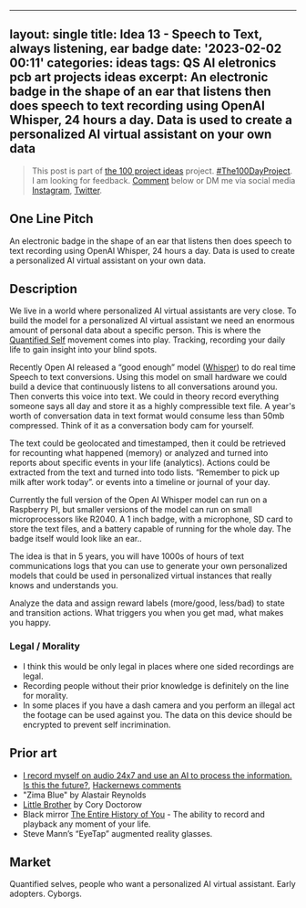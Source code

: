 
---
layout: single
title: Idea 13 - Speech to Text,  always listening,  ear badge 
date: '2023-02-02 00:11'
categories: ideas
tags: QS AI eletronics pcb art projects ideas
excerpt: An electronic badge in the shape of an ear that listens then does speech to text recording using OpenAI Whisper, 24 hours a day. Data is used to create a personalized AI virtual assistant on your own data
---

> This post is part of [the 100 project ideas](https://blog.abluestar.com/projects/2023-100-ideas/) project. [#The100DayProject](https://www.the100dayproject.org/). I am looking for feedback. <a href='#utterances-comments'>Comment</a> below or DM me via social media <a href="https://instagram.com/funvill" rel="nofollow noopener noreferrer"><i class="fab fa-fw fa-instagram" aria-hidden="true"></i><span class="label">Instagram</span></a>, <a href="https://twitter.com/funvill" rel="nofollow noopener noreferrer"><i class="fab fa-fw fa-twitter" aria-hidden="true"></i><span class="label">Twitter</span></a>.


## One Line Pitch

An electronic badge in the shape of an ear that listens then does speech to text recording using OpenAI Whisper, 24 hours a day. Data is used to create a personalized AI virtual assistant on your own data.

## Description 

We live in a world where personalized AI virtual assistants are very close. To build the model for a  personalized AI virtual assistant we need an enormous amount of personal data about a specific person. This is where the [Quantified Self](https://en.wikipedia.org/wiki/Quantified_self) movement comes into play. Tracking, recording your daily life to gain insight into your blind spots. 

Recently Open AI released a “good enough” model ([Whisper](https://openai.com/blog/whisper/)) to do real time Speech to text conversions. Using this model on small hardware we could build a device that continuously listens to all conversations around you. Then converts this voice into text. We could in theory record everything someone says all day and store it as a highly compressible text file. A year's worth of conversation data in text format would consume less than 50mb compressed. Think of it as a conversation body cam for yourself. 

The text could be geolocated and timestamped, then it could be retrieved for recounting what happened (memory) or analyzed and turned into reports about specific events in your life (analytics). Actions could be extracted from the text and turned into todo lists. “Remember to pick up milk after work today”. or events into a timeline or journal of your day. 

Currently the full version of the Open AI Whisper model can run on a Raspberry PI, but smaller versions of the model can run on small microprocessors like R2040. A 1 inch badge, with a microphone, SD card to store the text files, and a battery capable of running for the whole day. The badge itself would look like an ear.. 

The idea is that in 5 years, you will have 1000s of hours of text communications logs that you can use to generate your own personalized models that could be used in personalized virtual instances that really knows and understands you. 

Analyze the data and assign reward labels (more/good, less/bad) to state and transition actions. What triggers you when you get mad, what makes you happy. 

### Legal / Morality 

- I think this would be only legal in places where one sided recordings are legal. 
- Recording people without their prior knowledge is definitely on the line for morality. 
- In some places if you have a dash camera and you perform an illegal act the footage can be used against you. The data on this device should be encrypted to prevent self incrimination. 

## Prior art

- [I record myself on audio 24x7 and use an AI to process the information. Is this the future?](https://roberdam.com/en/wisper.html), [Hackernews comments](https://news.ycombinator.com/item?id=33608437) 
- "Zima Blue" by Alastair Reynolds
- [Little Brother](https://craphound.com/littlebrother/about/) by Cory Doctorow
- Black mirror [The Entire History of You](https://en.m.wikipedia.org/wiki/The_Entire_History_of_You) - The ability to record and playback any moment of your life.  
- Steve Mann’s “EyeTap” augmented reality glasses. 

## Market 

Quantified selves, people who want a personalized AI virtual assistant. Early adopters. Cyborgs. 
